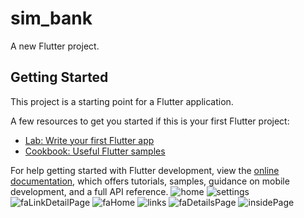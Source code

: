 # sim_bank

A new Flutter project.

## Getting Started

This project is a starting point for a Flutter application.

A few resources to get you started if this is your first Flutter project:

- [Lab: Write your first Flutter app](https://docs.flutter.dev/get-started/codelab)
- [Cookbook: Useful Flutter samples](https://docs.flutter.dev/cookbook)

For help getting started with Flutter development, view the
[online documentation](https://docs.flutter.dev/), which offers tutorials,
samples, guidance on mobile development, and a full API reference.
![home](https://github.com/Ehsan2022/sim_bank/assets/109618156/e75d4741-16bb-494c-b198-79bfb2f4ede1)
![settings](https://github.com/Ehsan2022/sim_bank/assets/109618156/86f850ba-b088-4541-a0a0-fd0e0a1b0799)
![faLinkDetailPage](https://github.com/Ehsan2022/sim_bank/assets/109618156/59d1f7e1-b840-4e1c-8f76-6cb4dffa065a)
![faHome](https://github.com/Ehsan2022/sim_bank/assets/109618156/46c42fc1-8f0d-4ec9-9b91-3566d0e22bfd)
![links](https://github.com/Ehsan2022/sim_bank/assets/109618156/df498cba-bebf-4d8f-aa12-64ed99a2f250)
![faDetailsPage](https://github.com/Ehsan2022/sim_bank/assets/109618156/ca69cadb-ac68-49d8-94b6-9335c776ee5c)
![insidePage](https://github.com/Ehsan2022/sim_bank/assets/109618156/74f484d0-ffa3-4bbf-8c00-90a2c6f4ba14)

